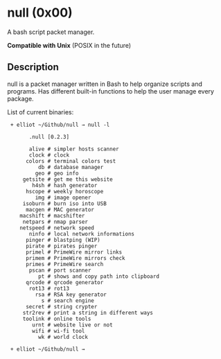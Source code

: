 # null (0x00)
A bash script packet manager.

**Compatible with Unix** (POSIX in the future)

## Description
null is a packet manager written in Bash to help organize scripts and programs.
Has different built-in functions to help the user manage every package.

List of current binaries:
```
 + elliot ~/Github/null → null -l

       .null [0.2.3]

       alive # simpler hosts scanner
       clock # clock
      colors # terminal colors test
          db # database manager
         geo # geo info
     getsite # get me this website
        h4sh # hash generator
      hscope # weekly horoscope
         img # image opener
     isoburn # burn iso into USB
      macgen # MAC generator
    macshift # macshifter
     netpars # nmap parser
    netspeed # network speed
       ninfo # local network informations
      pinger # blastping (WIP)
      pirate # pirates pinger
      primel # PrimeWire mirror links
      primem # PrimeWire mirrors check
      primes # PrimeWire search
       pscan # port scanner
          pt # shows and copy path into clipboard
      qrcode # qrcode generator
       rot13 # rot13
         rsa # RSA key generator
           s # search engine
      secret # string crypter
     str2rev # print a string in different ways
     toolink # online tools
        urnt # website live or not
        wifi # wi-fi tool
          wk # world clock

 + elliot ~/Github/null →
```

